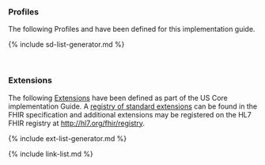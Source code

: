 ### Profiles

The following Profiles and have been defined for this implementation guide.

<!-- ================================================ -->
<!--  use this line to include an autogenerated list of all profiles and highlight new ones using the input/data/new_stuff.yml list.  Remove it if you would like to hand generate it -->

{% include sd-list-generator.md %}
<!-- ================================================ -->

<br />

### Extensions

The following [Extensions]({{site.data.fhir.path}}extensibility.html) have been defined as part of the US Core implementation Guide. A [registry of standard extensions]({{site.data.fhir.path}}extensibility-registry.html) can be found in the FHIR specification and additional extensions may be registered on the HL7 FHIR registry at <http://hl7.org/fhir/registry>.


<!-- ================================================ -->
<!--  use this line to include an autogenerated list of all profiles and highlight new ones using the input/data/new_stuff.yml list.  Remove it if you would like to hand generate it -->

{% include ext-list-generator.md %}
<!-- ================================================ -->


{% include link-list.md %}

<br />
